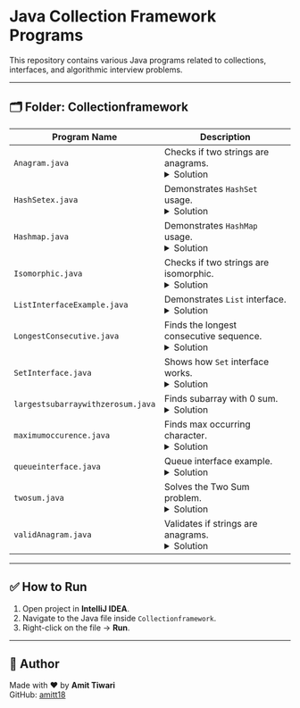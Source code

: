 # Java Collection Framework Programs

This repository contains various Java programs related to collections, interfaces, and algorithmic interview problems.

---

## 🗂️ Folder: Collectionframework

| Program Name | Description |
|--------------|-------------|
| `Anagram.java` | Checks if two strings are anagrams. <details><summary>Solution</summary><pre><code>// Your Anagram.java logic here</code></pre></details> |
| `HashSetex.java` | Demonstrates `HashSet` usage. <details><summary>Solution</summary><pre><code>// Your HashSet example code here</code></pre></details> |
| `Hashmap.java` | Demonstrates `HashMap` usage. <details><summary>Solution</summary><pre><code>// Your HashMap code here</code></pre></details> |
| `Isomorphic.java` | Checks if two strings are isomorphic. <details><summary>Solution</summary><pre><code>// Your Isomorphic string logic</code></pre></details> |
| `ListInterfaceExample.java` | Demonstrates `List` interface. <details><summary>Solution</summary><pre><code>// Your List example code</code></pre></details> |
| `LongestConsecutive.java` | Finds the longest consecutive sequence. <details><summary>Solution</summary><pre><code>// Logic using Set or Sorting</code></pre></details> |
| `SetInterface.java` | Shows how `Set` interface works. <details><summary>Solution</summary><pre><code>// Set interface example</code></pre></details> |
| `largestsubarraywithzerosum.java` | Finds subarray with 0 sum. <details><summary>Solution</summary><pre><code>// Use HashMap to store prefix sum</code></pre></details> |
| `maximumoccurence.java` | Finds max occurring character. <details><summary>Solution</summary><pre><code>// Use frequency array or HashMap</code></pre></details> |
| `queueinterface.java` | Queue interface example. <details><summary>Solution</summary><pre><code>// LinkedList implementation of Queue</code></pre></details> |
| `twosum.java` | Solves the Two Sum problem. <details><summary>Solution</summary><pre><code>// HashMap approach to store complements</code></pre></details> |
| `validAnagram.java` | Validates if strings are anagrams. <details><summary>Solution</summary><pre><code>// Sort and compare or use count array</code></pre></details> |

---

## ✅ How to Run

1. Open project in **IntelliJ IDEA**.
2. Navigate to the Java file inside `Collectionframework`.
3. Right-click on the file → **Run**.

---

## 🙋 Author

Made with ❤️ by **Amit Tiwari**  
GitHub: [amitt18](https://github.com/amitt18)
